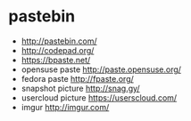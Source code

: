 # pastebin
* <http://pastebin.com/>
* <http://codepad.org/>
* <https://bpaste.net/>
* opensuse paste <http://paste.opensuse.org/>
* fedora paste <http://fpaste.org/>
* snapshot picture <http://snag.gy/>
* usercloud picture <https://userscloud.com/>
* imgur <http://imgur.com/>
